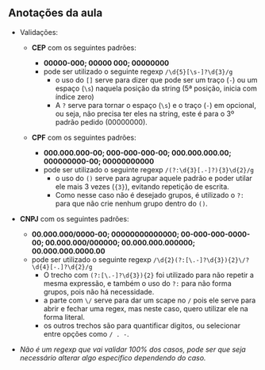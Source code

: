 ## Anotações da aula

- Validações: 
  - **CEP** com os seguintes padrões:
    - **00000-000; 00000 000; 00000000**
    - pode ser utilizado o seguinte regexp `/\d{5}[\s-]?\d{3}/g`
      - o uso do `[]` serve para dizer que pode ser um traço (`-`) ou um espaço (`\s`) naquela posição da string (5ª posição, inicia com índice zero)
      - A `?` serve para tornar o espaço (`\s`) e o traço (`-`) em opcional, ou seja, não precisa ter eles na string, este é para o 3º padrão pedido (00000000).

  - **CPF** com os seguintes padrões:
    - **000.000.000-00; 000-000-000-00; 000.000.000.00; 000000000-00; 00000000000**
    - pode ser utilizado o seguinte regexp `/(?:\d{3}[.-]?){3}\d{2}/g`
      - o uso do `()` serve para agrupar aquele padrão e poder utilar ele mais 3 vezes (`{3}`), evitando repetição de escrita.
      - Como nesse caso não é desejado grupos, é utilizado o `?:` para que não crie nenhum grupo dentro do `()`.

- **CNPJ** com os seguintes padrões:
  - **00.000.000/0000-00; 00000000000000; 00-000-000-0000-00; 00.000.000/000000; 00.000.000.000000; 00.000.000.0000.00**
  - pode ser utilizado o seguinte regexp `/\d{2}(?:[\.-]?\d{3}){2}\/?\d{4}[-.]?\d{2}/g`
    - O trecho com `(?:[\.-]?\d{3}){2}` foi utilizado para não repetir a mesma expressão, e também o uso do `?:` para não forma grupos, pois não há necessidade.
    - a parte com `\/` serve para dar um scape no `/` pois ele serve para abrir e fechar uma regex, mas neste caso, quero utilizar ele na forma literal.
    - os outros trechos são para quantificar digitos, ou selecionar entre opções como `/ . -`.

- _Não é um regexp que vai validar 100% dos casos, pode ser que seja necessário alterar algo especifico dependendo do caso._